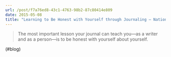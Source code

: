 ```yaml
---
url: /post/f7a76ed8-43c1-4763-98b2-87c80414e809
date: 2015-05-08
title: "Learning to Be Honest with Yourself through Journaling – National Journal Writing Month"
---
```


> The most important lesson your journal can teach you—as a writer and as a person—is to be honest with yourself about yourself. 



(#blog)